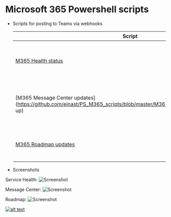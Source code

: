 # Microsoft 365 Powershell scripts

- Scripts for posting to Teams via webhooks

  | Script                                                       | Description                                                  |
  | ------------------------------------------------------------ | ------------------------------------------------------------ |
  | [M365 Health status](https://github.com/einast/PS_M365_scripts/blob/master/M365HealthStatus.ps1) | Display M365 health events relevant for your tenant          |
  | [M365 Message Center updates](https://github.com/einast/PS_M365_scripts/blob/master/M365MessageCenterUpdates.v2.ps1 up) | Display relevant messages for your tenant from Message Center |
  | [M365 Roadmap updates](https://github.com/einast/PS_M365_scripts/blob/master/M365RoadmapUpdates.ps1) | Display roadmap updates using RSS feed                            |

- Screenshots

Service Health:
![Screenshot](https://github.com/einast/PS_M365_scripts/blob/master/O365ServiceHealth3.PNG)

Message Center:
![Screenshot](https://github.com/einast/PS_M365_scripts/blob/master/M365MessageCenter2.PNG)

Roadmap:
![Screenshot](https://github.com/einast/PS_M365_scripts/blob/master/O365Roadmap.PNG)

[![alt text][1.1]][1]

[1.1]: https://github.com/einast/PS_M365_scripts/blob/master/sc%2Blinkedin-131965017554733397_48.png

[1]: https://www.linkedin.com/in/easting/
